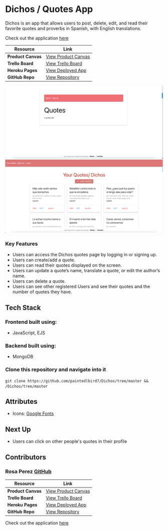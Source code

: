

# Dichos / Quotes App  

Dichos is an app that allows users to post, delete, edit, and read their favorite quotes and proverbs in Spanish, with English translations.  

Check out the application [here](https://dichos-e7267d865f38.herokuapp.com/)  

| **Resource**         | **Link** |
|----------------------|------|
| **Product Canvas**   | [View Product Canvas](https://docs.google.com/document/d/1-sXK59yFZNc_QD_P5M6qApEwut9YyZf1k2RbvTNneYk/edit?tab=t.0#heading=h.yjkq4hd1mfwt) |
| **Trello Board**     | [View Trello Board](https://trello.com/b/qb8G32KS/dichos-project-unit-2) |
| **Heroku Pages**     | [View Deployed App](https://dichos-e7267d865f38.herokuapp.com/) |
| **GitHub Repo**      | [View Repository](https://github.com/paintedlbird7/Dichos) |

  
![Landing Page](assets/images/LandingPage.png)  
![Dichos Homepage](assets/images/HomePage.png)

### Key Features  

- Users can access the Dichos quotes page by logging in or signing up.  
- Users can create/add a quote.  
- Users can read their quotes displayed on the screen.  
- Users can update a quote’s name, translate a quote, or edit the author’s name.  
- Users can delete a quote.  
- Users can see other registered Users and see their quotes and the number of quotes they have.

## Tech Stack  

### Frontend built using:  
- JavaScript, EJS  

### Backend built using:  
- MongoDB  
  

### Clone this repository and navigate into it  

```git clone https://github.com/paintedlbird7/Dichos/tree/master && /Dichos/tree/master```
  

## Attributes  

- Icons: [Google Fonts](https://fonts.google.com/)  

## Next Up  

- Users can click on other people's quotes in their profile  

## Contributors  

### Rosa Perez [GitHub](https://github.com/paintedlbird7)  

| **Resource**         | **Link** |
|----------------------|------|
| **Product Canvas**   | [View Product Canvas](https://docs.google.com/document/d/1-sXK59yFZNc_QD_P5M6qApEwut9YyZf1k2RbvTNneYk/edit?tab=t.0#heading=h.yjkq4hd1mfwt) |
| **Trello Board**     | [View Trello Board](https://trello.com/b/qb8G32KS/dichos-project-unit-2) |
| **Heroku Pages**     | [View Deployed App](https://dichos-e7267d865f38.herokuapp.com/) |
| **GitHub Repo**      | [View Repository](https://github.com/paintedlbird7/Dichos) |

Check out the application [here](https://dichos-e7267d865f38.herokuapp.com/)  
